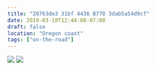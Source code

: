 ```yaml
---
title: "20763de3 31bf 4436 B778 3dab5a54d9cf"
date: 2019-03-18T12:44:08-07:00
draft: false
location: "Oregon coast"
tags: ["on-the-road"]
---
```


![](https://d17enza3bfujl8.cloudfront.net/DSCF7267.jpg)
![](https://d17enza3bfujl8.cloudfront.net/DSCF7276.jpg)
